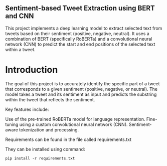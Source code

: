 ## Sentiment-based Tweet Extraction using BERT and CNN

This project implements a deep learning model to extract selected text from tweets based on their sentiment (positive, negative, neutral). It uses a combination of BERT (specifically RoBERTa) and a convolutional neural network (CNN) to predict the start and end positions of the selected text within a tweet.

# Introduction
The goal of this project is to accurately identify the specific part of a tweet that corresponds to a given sentiment (positive, negative, or neutral). The model takes a tweet and its sentiment as input and predicts the substring within the tweet that reflects the sentiment.

Key features include:

Use of the pre-trained RoBERTa model for language representation.
Fine-tuning using a custom convolutional neural network (CNN).
Sentiment-aware tokenization and processing.

Requirements can be found in the file called requirements.txt

They can be installed using command: 
```
pip install -r requirements.txt
```
